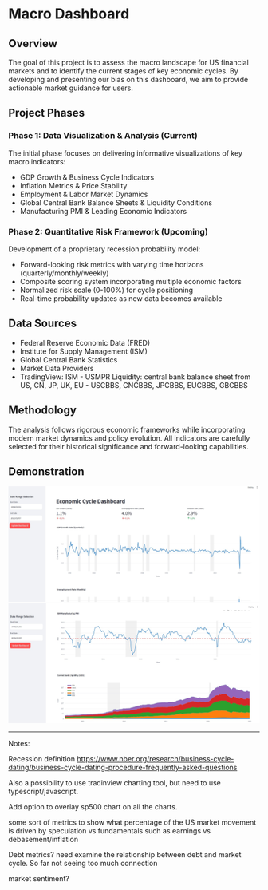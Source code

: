 # Macro Dashboard

## Overview
The goal of this project is to assess the macro landscape for US financial markets and to identify the current stages of key economic cycles. By developing and presenting our bias on this dashboard, we aim to provide actionable market guidance for users.

## Project Phases

### Phase 1: Data Visualization & Analysis (Current)
The initial phase focuses on delivering informative visualizations of key macro indicators:
- GDP Growth & Business Cycle Indicators
- Inflation Metrics & Price Stability
- Employment & Labor Market Dynamics
- Global Central Bank Balance Sheets & Liquidity Conditions
- Manufacturing PMI & Leading Economic Indicators

### Phase 2: Quantitative Risk Framework (Upcoming)
Development of a proprietary recession probability model:
- Forward-looking risk metrics with varying time horizons (quarterly/monthly/weekly)
- Composite scoring system incorporating multiple economic factors
- Normalized risk scale (0-100%) for cycle positioning
- Real-time probability updates as new data becomes available

## Data Sources
- Federal Reserve Economic Data (FRED)
- Institute for Supply Management (ISM)
- Global Central Bank Statistics
- Market Data Providers
- TradingView: 
    ISM - USMPR
    Liquidity: central bank balance sheet from US, CN, JP, UK, EU - USCBBS, CNCBBS, JPCBBS, EUCBBS, GBCBBS

## Methodology
The analysis follows rigorous economic frameworks while incorporating modern market dynamics and policy evolution. All indicators are carefully selected for their historical significance and forward-looking capabilities.

## Demonstration

![demonstration](demonstration1.jpg)
![demonstration](demonstration2.jpg)


---

Notes:

Recession definition
https://www.nber.org/research/business-cycle-dating/business-cycle-dating-procedure-frequently-asked-questions

Also a possibility to use tradinview charting tool, but need to use typescript/javascript.

Add option to overlay sp500 chart on all the charts.

some sort of metrics to show what percentage of the US market movement is driven by speculation vs fundamentals such as earnings vs debasement/inflation

Debt metrics? need examine the relationship between debt and market cycle. So far not seeing too much connection

market sentiment?

